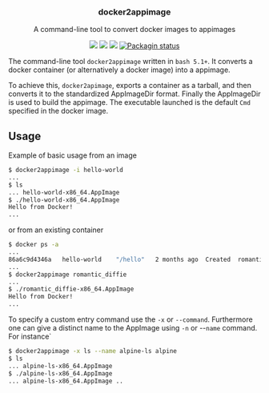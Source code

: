 <h3 align="center">docker2appimage</h3>
<p align="center">A command-line tool to convert docker images to appimages</p>

<p align="center">
<a href="./LICENSE.md"><img src="https://img.shields.io/badge/license-MIT-blue.svg"></a>
<a href="https://github.com/mparusinski/docker2appimage/actions/workflows/main.yml"><img src="https://github.com/mparusinski/docker2appimage/actions/workflows/main.yml/badge.svg"></a>
<a href="https://github.com/mparusinski/docker2appimage/releases"><img src="https://img.shields.io/github/release/mparusinski/docker2appimage.svg"></a>
<a href="https://repology.org/metapackage/docker2appimage"><img src="https://repology.org/badge/tiny-repos/docker2appimage.svg" alt="Packagin status"></a>
</p>

The command-line tool `docker2appimage` written in `bash 5.1+`. It converts
a docker container (or alternatively a docker image) into a appimage.

To achieve this, `docker2apimage`, exports a container as a tarball, 
and then converts it to the standardized AppImageDir format. Finally
the AppImageDir is used to build the appimage. The executable launched is the 
default `Cmd` specified in the docker image.

## Usage

Example of basic usage from an image
```bash
$ docker2appimage -i hello-world
... 
$ ls
... hello-world-x86_64.AppImage
$ ./hello-world-x86_64.AppImage
Hello from Docker!
...
```

or from an existing container
```bash
$ docker ps -a
...
86a6c9d4346a   hello-world    "/hello"   2 months ago  Created  romantic_diffie
...
$ docker2appimage romantic_diffie
...
$ ./romantic_diffie-x86_64.AppImage
Hello from Docker!
...
```

To specify a custom entry command use the `-x` or `--command`. Furthermore one can give
a distinct name to the AppImage using `-n` or --`name` command. For instance`
```bash
$ docker2appimage -x ls --name alpine-ls alpine
$ ls
... alpine-ls-x86_64.AppImage
$ ./alpine-ls-x86_64.AppImage
... alpine-ls-x86_64.AppImage ..
```



